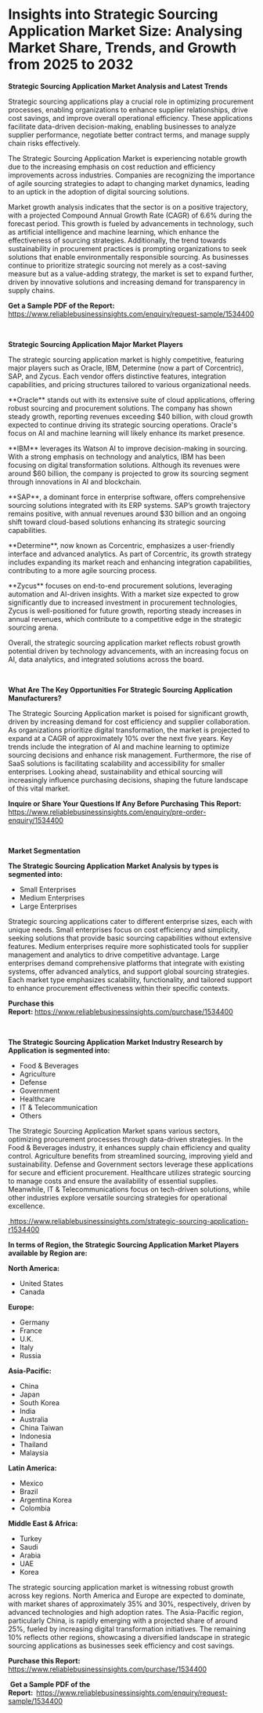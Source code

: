 <p><h1>Insights into Strategic Sourcing Application Market Size: Analysing Market Share, Trends, and Growth from 2025 to 2032</h1></p><p><strong>Strategic Sourcing Application Market Analysis and Latest Trends</strong></p>
<p><p>Strategic sourcing applications play a crucial role in optimizing procurement processes, enabling organizations to enhance supplier relationships, drive cost savings, and improve overall operational efficiency. These applications facilitate data-driven decision-making, enabling businesses to analyze supplier performance, negotiate better contract terms, and manage supply chain risks effectively.</p><p>The Strategic Sourcing Application Market is experiencing notable growth due to the increasing emphasis on cost reduction and efficiency improvements across industries. Companies are recognizing the importance of agile sourcing strategies to adapt to changing market dynamics, leading to an uptick in the adoption of digital sourcing solutions. </p><p>Market growth analysis indicates that the sector is on a positive trajectory, with a projected Compound Annual Growth Rate (CAGR) of 6.6% during the forecast period. This growth is fueled by advancements in technology, such as artificial intelligence and machine learning, which enhance the effectiveness of sourcing strategies. Additionally, the trend towards sustainability in procurement practices is prompting organizations to seek solutions that enable environmentally responsible sourcing. As businesses continue to prioritize strategic sourcing not merely as a cost-saving measure but as a value-adding strategy, the market is set to expand further, driven by innovative solutions and increasing demand for transparency in supply chains.</p></p>
<p><strong>Get a Sample PDF of the Report:&nbsp;</strong> <a href="https://www.reliablebusinessinsights.com/enquiry/request-sample/1534400?utm_campaign=3460&utm_medium=2&utm_source=Github&utm_content=ia&utm_term=20042025&utm_id=strategic-sourcing-application">https://www.reliablebusinessinsights.com/enquiry/request-sample/1534400</a></p>
<p>&nbsp;</p>
<p><strong>Strategic Sourcing Application Major Market Players</strong></p>
<p><p>The strategic sourcing application market is highly competitive, featuring major players such as Oracle, IBM, Determine (now a part of Corcentric), SAP, and Zycus. Each vendor offers distinctive features, integration capabilities, and pricing structures tailored to various organizational needs.</p><p>**Oracle** stands out with its extensive suite of cloud applications, offering robust sourcing and procurement solutions. The company has shown steady growth, reporting revenues exceeding $40 billion, with cloud growth expected to continue driving its strategic sourcing operations. Oracle's focus on AI and machine learning will likely enhance its market presence.</p><p>**IBM** leverages its Watson AI to improve decision-making in sourcing. With a strong emphasis on technology and analytics, IBM has been focusing on digital transformation solutions. Although its revenues were around $60 billion, the company is projected to grow its sourcing segment through innovations in AI and blockchain.</p><p>**SAP**, a dominant force in enterprise software, offers comprehensive sourcing solutions integrated with its ERP systems. SAP’s growth trajectory remains positive, with annual revenues around $30 billion and an ongoing shift toward cloud-based solutions enhancing its strategic sourcing capabilities.</p><p>**Determine**, now known as Corcentric, emphasizes a user-friendly interface and advanced analytics. As part of Corcentric, its growth strategy includes expanding its market reach and enhancing integration capabilities, contributing to a more agile sourcing process.</p><p>**Zycus** focuses on end-to-end procurement solutions, leveraging automation and AI-driven insights. With a market size expected to grow significantly due to increased investment in procurement technologies, Zycus is well-positioned for future growth, reporting steady increases in annual revenues, which contribute to a competitive edge in the strategic sourcing arena.</p><p>Overall, the strategic sourcing application market reflects robust growth potential driven by technology advancements, with an increasing focus on AI, data analytics, and integrated solutions across the board.</p></p>
<p>&nbsp;</p>
<p><strong>What Are The Key Opportunities For Strategic Sourcing Application Manufacturers?</strong></p>
<p><p>The Strategic Sourcing Application market is poised for significant growth, driven by increasing demand for cost efficiency and supplier collaboration. As organizations prioritize digital transformation, the market is projected to expand at a CAGR of approximately 10% over the next five years. Key trends include the integration of AI and machine learning to optimize sourcing decisions and enhance risk management. Furthermore, the rise of SaaS solutions is facilitating scalability and accessibility for smaller enterprises. Looking ahead, sustainability and ethical sourcing will increasingly influence purchasing decisions, shaping the future landscape of this vital market.</p></p>
<p><strong>Inquire or Share Your Questions If Any Before Purchasing This Report:</strong> <a href="https://www.reliablebusinessinsights.com/enquiry/pre-order-enquiry/1534400?utm_campaign=3460&utm_medium=2&utm_source=Github&utm_content=ia&utm_term=20042025&utm_id=strategic-sourcing-application">https://www.reliablebusinessinsights.com/enquiry/pre-order-enquiry/1534400</a></p>
<p>&nbsp;</p>
<p><strong>Market Segmentation</strong></p>
<p><strong>The Strategic Sourcing Application Market Analysis by types is segmented into:</strong></p>
<p><ul><li>Small Enterprises</li><li>Medium Enterprises</li><li>Large Enterprises</li></ul></p>
<p><p>Strategic sourcing applications cater to different enterprise sizes, each with unique needs. Small enterprises focus on cost efficiency and simplicity, seeking solutions that provide basic sourcing capabilities without extensive features. Medium enterprises require more sophisticated tools for supplier management and analytics to drive competitive advantage. Large enterprises demand comprehensive platforms that integrate with existing systems, offer advanced analytics, and support global sourcing strategies. Each market type emphasizes scalability, functionality, and tailored support to enhance procurement effectiveness within their specific contexts.</p></p>
<p><strong>Purchase this Report:&nbsp;</strong><a href="https://www.reliablebusinessinsights.com/purchase/1534400?utm_campaign=3460&utm_medium=2&utm_source=Github&utm_content=ia&utm_term=20042025&utm_id=strategic-sourcing-application">https://www.reliablebusinessinsights.com/purchase/1534400</a></p>
<p>&nbsp;</p>
<p><strong>The Strategic Sourcing Application Market Industry Research by Application is segmented into:</strong></p>
<p><ul><li>Food & Beverages</li><li>Agriculture</li><li>Defense</li><li>Government</li><li>Healthcare</li><li>IT & Telecommunication</li><li>Others</li></ul></p>
<p><p>The Strategic Sourcing Application Market spans various sectors, optimizing procurement processes through data-driven strategies. In the Food & Beverages industry, it enhances supply chain efficiency and quality control. Agriculture benefits from streamlined sourcing, improving yield and sustainability. Defense and Government sectors leverage these applications for secure and efficient procurement. Healthcare utilizes strategic sourcing to manage costs and ensure the availability of essential supplies. Meanwhile, IT & Telecommunications focus on tech-driven solutions, while other industries explore versatile sourcing strategies for operational excellence.</p></p>
<p><a href="https://www.reliablebusinessinsights.com/strategic-sourcing-application-r1534400?utm_campaign=3460&utm_medium=2&utm_source=Github&utm_content=ia&utm_term=20042025&utm_id=strategic-sourcing-application">&nbsp;https://www.reliablebusinessinsights.com/strategic-sourcing-application-r1534400</a></p>
<p><strong>In terms of Region, the Strategic Sourcing Application Market Players available by Region are:</strong></p>
<p>
    <p> <strong> North America: </strong>
        <ul>
            <li>United States</li>
            <li>Canada</li>
        </ul>
        </p> 
    <p> <strong> Europe: </strong>
        <ul>
            <li>Germany</li>
            <li>France</li>
            <li>U.K.</li>
            <li>Italy</li>
            <li>Russia</li>
        </ul>
        </p> 
    <p> <strong> Asia-Pacific: </strong>
        <ul>
            <li>China</li>
            <li>Japan</li>
            <li>South Korea</li>
            <li>India</li>
            <li>Australia</li>
            <li>China Taiwan</li>
            <li>Indonesia</li>
            <li>Thailand</li>
            <li>Malaysia</li>
        </ul>
        </p> 
    <p> <strong> Latin America: </strong>
        <ul>
            <li>Mexico</li>
            <li>Brazil</li>
            <li>Argentina Korea</li>
            <li>Colombia</li>
        </ul>
        </p> 
    <p> <strong> Middle East & Africa: </strong>
        <ul>
            <li>Turkey</li>
            <li>Saudi</li>
            <li>Arabia</li>
            <li>UAE</li>
            <li>Korea</li>
        </ul>
    </p>
    </p>
<p><p>The strategic sourcing application market is witnessing robust growth across key regions. North America and Europe are expected to dominate, with market shares of approximately 35% and 30%, respectively, driven by advanced technologies and high adoption rates. The Asia-Pacific region, particularly China, is rapidly emerging with a projected share of around 25%, fueled by increasing digital transformation initiatives. The remaining 10% reflects other regions, showcasing a diversified landscape in strategic sourcing applications as businesses seek efficiency and cost savings.</p></p>
<p><strong>Purchase this Report: </strong><a href="https://www.reliablebusinessinsights.com/purchase/1534400?utm_campaign=3460&utm_medium=2&utm_source=Github&utm_content=ia&utm_term=20042025&utm_id=strategic-sourcing-application">https://www.reliablebusinessinsights.com/purchase/1534400</a></p>
<p>&nbsp;<strong>Get a Sample PDF of the Report:&nbsp;&nbsp;</strong><a href="https://www.reliablebusinessinsights.com/enquiry/request-sample/1534400?utm_campaign=3460&utm_medium=2&utm_source=Github&utm_content=ia&utm_term=20042025&utm_id=strategic-sourcing-application">https://www.reliablebusinessinsights.com/enquiry/request-sample/1534400</a></p>
<p><strong></strong></p>
<p><p></p><p></p><p></p></p>